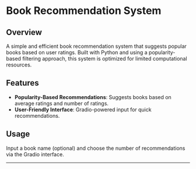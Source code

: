 # Book Recommendation System

## Overview

A simple and efficient book recommendation system that suggests popular books based on user ratings. Built with Python and using a popularity-based filtering approach, this system is optimized for limited computational resources.

## Features

- **Popularity-Based Recommendations**: Suggests books based on average ratings and number of ratings.
- **User-Friendly Interface**: Gradio-powered input for quick recommendations.

## Usage

Input a book name (optional) and choose the number of recommendations via the Gradio interface.

---
